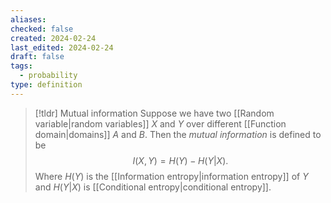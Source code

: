 ```yaml
---
aliases: 
checked: false
created: 2024-02-24
last_edited: 2024-02-24
draft: false
tags:
  - probability
type: definition
---
```

>[!tldr] Mutual information
>Suppose we have two [[Random variable|random variables]] $X$ and $Y$ over different [[Function domain|domains]] $A$ and $B$. Then the *mutual information* is defined to be
> $$I(X, Y) = H(Y) - H(Y \vert X).$$
> Where $H(Y)$ is the [[Information entropy|information entropy]] of $Y$ and $H(Y \vert X)$ is [[Conditional entropy|conditional entropy]].

